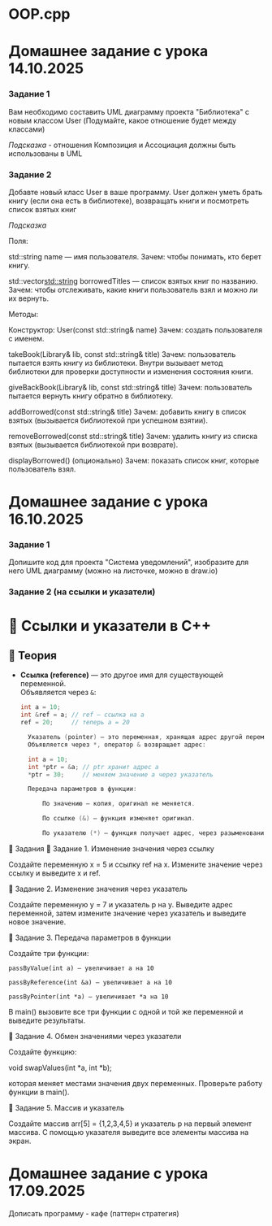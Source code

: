# OOP.cpp

# Домашнее задание с урока 14.10.2025

### Задание 1
Вам необходимо составить UML диаграмму проекта  "Библиотека" с новым классом User (Подумайте, какое отношение будет между классами)

*Подсказка* - отношения Композиция и Ассоциация должны быть использованы в UML

### Задание 2
Добавте новый класс User в ваше программу. User должен уметь брать книгу (если она есть в библиотеке), возвращать книги и посмотреть список взятых книг

*Подсказка*

Поля:

std::string name — имя пользователя.
Зачем: чтобы понимать, кто берет книгу.

std::vector<std::string> borrowedTitles — список взятых книг по названию.
Зачем: чтобы отслеживать, какие книги пользователь взял и можно ли их вернуть.

Методы:

Конструктор: User(const std::string& name)
Зачем: создать пользователя с именем.

takeBook(Library& lib, const std::string& title)
Зачем: пользователь пытается взять книгу из библиотеки. Внутри вызывает метод библиотеки для проверки доступности и изменения состояния книги.

giveBackBook(Library& lib, const std::string& title)
Зачем: пользователь пытается вернуть книгу обратно в библиотеку.

addBorrowed(const std::string& title)
Зачем: добавить книгу в список взятых (вызывается библиотекой при успешном взятии).

removeBorrowed(const std::string& title)
Зачем: удалить книгу из списка взятых (вызывается библиотекой при возврате).

displayBorrowed() (опционально)
Зачем: показать список книг, которые пользователь взял.

# Домашнее задание с урока 16.10.2025

### Задание 1

Допишите код для проекта "Система уведомлений", изобразите для него UML диаграмму (можно на листочке, можно в draw.io)

### Задание 2 (на ссылки и указатели)

# 🧩 Ссылки и указатели в C++

## 📘 Теория

- **Ссылка (reference)** — это другое имя для существующей переменной.  
  Объявляется через `&`:
  ```cpp
  int a = 10;
  int &ref = a; // ref — ссылка на a
  ref = 20;     // теперь a = 20

    Указатель (pointer) — это переменная, хранящая адрес другой переменной.
    Объявляется через *, оператор & возвращает адрес:

    int a = 10;
    int *ptr = &a; // ptr хранит адрес a
    *ptr = 30;     // меняем значение a через указатель

    Передача параметров в функции:

        По значению — копия, оригинал не меняется.

        По ссылке (&) — функция изменяет оригинал.

        По указателю (*) — функция получает адрес, через разыменование изменяет оригинал.

📝 Задания
🔹 Задание 1. Изменение значения через ссылку

Создайте переменную x = 5 и ссылку ref на x.
Измените значение через ссылку и выведите x и ref.

🔹 Задание 2. Изменение значения через указатель

Создайте переменную y = 7 и указатель p на y.
Выведите адрес переменной, затем измените значение через указатель и выведите новое значение.

🔹 Задание 3. Передача параметров в функции

Создайте три функции:

    passByValue(int a) — увеличивает a на 10

    passByReference(int &a) — увеличивает a на 10

    passByPointer(int *a) — увеличивает *a на 10

В main() вызовите все три функции с одной и той же переменной и выведите результаты.

🔹 Задание 4. Обмен значениями через указатели

Создайте функцию:

void swapValues(int *a, int *b);

которая меняет местами значения двух переменных.
Проверьте работу функции в main().

🔹 Задание 5. Массив и указатель

Создайте массив arr[5] = {1,2,3,4,5} и указатель p на первый элемент массива.
С помощью указателя выведите все элементы массива на экран.

# Домашнее задание с урока 17.09.2025
Дописать программу - кафе (паттерн стратегия)

